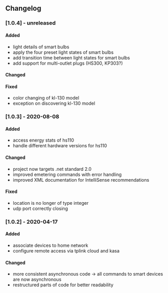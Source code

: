 ## Changelog

### [1.0.4] - unreleased

#### Added

- light details of smart bulbs
- apply the four preset light states of smart bulbs
- add transition time between light states for smart bulbs
- add support for multi-outlet plugs (HS300, KP303?)

#### Changed

#### Fixed
- color changing of kl-130 model
- exception on discovering kl-130 model

### [1.0.3] - 2020-08-08

#### Added

- access energy stats of hs110 
- handle different hardware versions for hs110 

#### Changed
- project now targets .net standard 2.0
- improved emetering commands with error handling
- improved XML documentation for IntelliSense recommendations

#### Fixed
- location is no longer of type integer
- udp port correctly closing

### [1.0.2] - 2020-04-17

#### Added

- associate devices to home network
- configure remote access via tplink cloud and kasa

#### Changed
- more consistent asynchronous code -> all commands to smart devices are now asynchronous
- restructured parts of code for better readability
